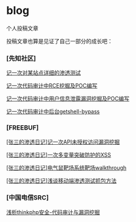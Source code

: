 # blog
个人投稿文章

投稿文章也算是见证了自己一部分的成长吧：
### [先知社区]
[记一次对某站点详细的渗透测试](https://xz.aliyun.com/t/11502)

[记一次代码审计中RCE挖掘及POC编写](https://xz.aliyun.com/t/13008)

[记一次代码审计中用户信息泄露漏洞挖掘及POC编写](https://xz.aliyun.com/t/13155)

[记一次代码审计中后台getshell-bypass](https://xz.aliyun.com/t/13410)

### [FREEBUF]
[[张三的渗透日记]记一次API未授权访问漏洞挖掘](https://www.freebuf.com/articles/web/355020.html)


[[张三的渗透日记]一次多变量突破防护的XSS](https://www.freebuf.com/articles/web/355020.html)

[[张三的渗透日记]电气鼠靶场系统靶场walkthrough](https://www.freebuf.com/articles/web/358557.html)

[[张三的渗透日记]浅谈移动端渗透测试抓包方法](https://www.freebuf.com/articles/web/355219.html)

### [中国电信SRC]
[浅析thinkphp安全-代码审计与漏洞挖掘]()

